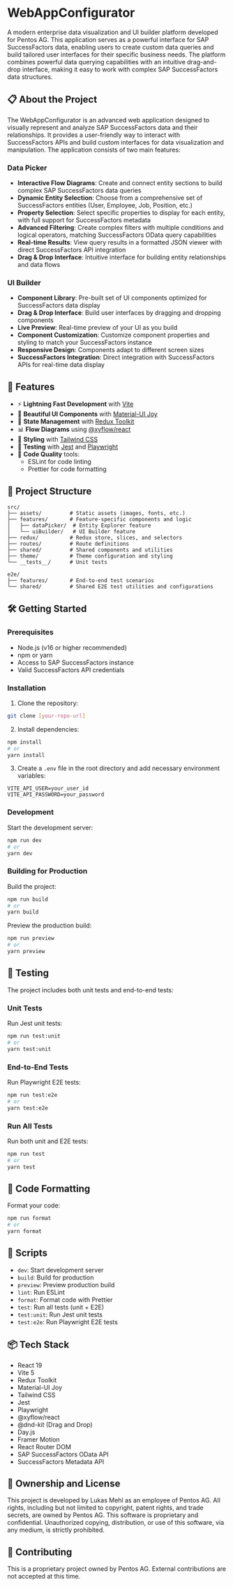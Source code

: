 # WebAppConfigurator

A modern enterprise data visualization and UI builder platform developed for Pentos AG. This application serves as a powerful interface for SAP SuccessFactors data, enabling users to create custom data queries and build tailored user interfaces for their specific business needs. The platform combines powerful data querying capabilities with an intuitive drag-and-drop interface, making it easy to work with complex SAP SuccessFactors data structures.

## 📋 About the Project

The WebAppConfigurator is an advanced web application designed to visually represent and analyze SAP SuccessFactors data and their relationships. It provides a user-friendly way to interact with SuccessFactors APIs and build custom interfaces for data visualization and manipulation. The application consists of two main features:

### Data Picker

- **Interactive Flow Diagrams**: Create and connect entity sections to build complex SAP SuccessFactors data queries
- **Dynamic Entity Selection**: Choose from a comprehensive set of SuccessFactors entities (User, Employee, Job, Position, etc.)
- **Property Selection**: Select specific properties to display for each entity, with full support for SuccessFactors metadata
- **Advanced Filtering**: Create complex filters with multiple conditions and logical operators, matching SuccessFactors OData query capabilities
- **Real-time Results**: View query results in a formatted JSON viewer with direct SuccessFactors API integration
- **Drag & Drop Interface**: Intuitive interface for building entity relationships and data flows

### UI Builder

- **Component Library**: Pre-built set of UI components optimized for SuccessFactors data display
- **Drag & Drop Interface**: Build user interfaces by dragging and dropping components
- **Live Preview**: Real-time preview of your UI as you build
- **Component Customization**: Customize component properties and styling to match your SuccessFactors instance
- **Responsive Design**: Components adapt to different screen sizes
- **SuccessFactors Integration**: Direct integration with SuccessFactors APIs for real-time data display

## 🚀 Features

- ⚡️ **Lightning Fast Development** with [Vite](https://vitejs.dev/)
- 🎨 **Beautiful UI Components** with [Material-UI Joy](https://mui.com/joy-ui/)
- 🎯 **State Management** with [Redux Toolkit](https://redux-toolkit.js.org/)
- 📊 **Flow Diagrams** using [@xyflow/react](https://reactflow.dev/)
- 🎨 **Styling** with [Tailwind CSS](https://tailwindcss.com/)
- 🧪 **Testing** with [Jest](https://jestjs.io/) and [Playwright](https://playwright.dev/)
- 🎯 **Code Quality** tools:
  - ESLint for code linting
  - Prettier for code formatting

## 📁 Project Structure

```
src/
├── assets/         # Static assets (images, fonts, etc.)
├── features/       # Feature-specific components and logic
│   ├── dataPicker/  # Entity Explorer feature
│   └── uiBuilder/   # UI Builder feature
├── redux/          # Redux store, slices, and selectors
├── routes/         # Route definitions
├── shared/         # Shared components and utilities
├── theme/          # Theme configuration and styling
└── __tests__/      # Unit tests

e2e/
├── features/       # End-to-end test scenarios
└── shared/         # Shared E2E test utilities and configurations
```

## 🛠️ Getting Started

### Prerequisites

- Node.js (v16 or higher recommended)
- npm or yarn
- Access to SAP SuccessFactors instance
- Valid SuccessFactors API credentials

### Installation

1. Clone the repository:

```bash
git clone [your-repo-url]
```

2. Install dependencies:

```bash
npm install
# or
yarn install
```

3. Create a `.env` file in the root directory and add necessary environment variables:

```env
VITE_API_USER=your_user_id
VITE_API_PASSWORD=your_password
```

### Development

Start the development server:

```bash
npm run dev
# or
yarn dev
```

### Building for Production

Build the project:

```bash
npm run build
# or
yarn build
```

Preview the production build:

```bash
npm run preview
# or
yarn preview
```

## 🧪 Testing

The project includes both unit tests and end-to-end tests:

### Unit Tests

Run Jest unit tests:

```bash
npm run test:unit
# or
yarn test:unit
```

### End-to-End Tests

Run Playwright E2E tests:

```bash
npm run test:e2e
# or
yarn test:e2e
```

### Run All Tests

Run both unit and E2E tests:

```bash
npm run test
# or
yarn test
```

## 🎨 Code Formatting

Format your code:

```bash
npm run format
# or
yarn format
```

## 📝 Scripts

- `dev`: Start development server
- `build`: Build for production
- `preview`: Preview production build
- `lint`: Run ESLint
- `format`: Format code with Prettier
- `test`: Run all tests (unit + E2E)
- `test:unit`: Run Jest unit tests
- `test:e2e`: Run Playwright E2E tests

## 📦 Tech Stack

- React 19
- Vite 5
- Redux Toolkit
- Material-UI Joy
- Tailwind CSS
- Jest
- Playwright
- @xyflow/react
- @dnd-kit (Drag and Drop)
- Day.js
- Framer Motion
- React Router DOM
- SAP SuccessFactors OData API
- SuccessFactors Metadata API

## 📄 Ownership and License

This project is developed by Lukas Mehl as an employee of Pentos AG. All rights, including but not limited to copyright, patent rights, and trade secrets, are owned by Pentos AG. This software is proprietary and confidential. Unauthorized copying, distribution, or use of this software, via any medium, is strictly prohibited.

## 🤝 Contributing

This is a proprietary project owned by Pentos AG. External contributions are not accepted at this time.
